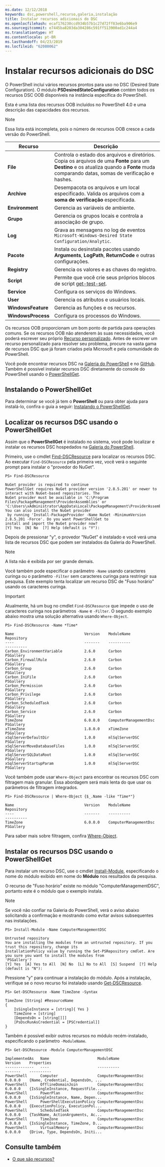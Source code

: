 ```yaml
---
ms.date: 12/12/2018
keywords: dsc,powershell,recurso,galeria,instalação
title: Instalar recursos adicionais do DSC
ms.openlocfilehash: ecaf176230ccd934b57b1c27d72ff83e6ba906e9
ms.sourcegitcommit: e7445ba8203da304286c591ff513900ad1c244a4
ms.translationtype: HT
ms.contentlocale: pt-BR
ms.lasthandoff: 04/23/2019
ms.locfileid: "62080062"
---
```

# <a name="install-additional-dsc-resources"></a>Instalar recursos adicionais do DSC

O PowerShell inclui vários recursos prontos para uso no DSC (Desired State Configuration). O módulo **PSDesiredStateConfiguration** contém todos os recursos DSC OOB disponíveis na instância específica do PowerShell.

Esta é uma lista dos recursos OOB incluídos no PowerShell 4.0 e uma descrição das capacidades dos recursos.

> [!NOTE]
> Essa lista está incompleta, pois o número de recursos OOB cresce a cada versão do PowerShell.

|Recurso  |Descrição  |
|---------|---------|
|**File**|Controla o estado dos arquivos e diretórios. Copia os arquivos de uma **Fonte** para um **Destino** e os atualiza quando a **Fonte** muda comparando datas, somas de verificação e hashes.|
|**Archive**|Desempacota os arquivos e um local especificado. Valida os arquivos com a **soma de verificação** especificada.|
|**Environment**|Gerencia as variáveis de ambiente.|
|**Grupo**|Gerencia os grupos locais e controla a associação de grupo.|
|**Log**|Grava as mensagens no log de eventos `Microsoft-Windows-Desired State Configuration/Analytic`.|
|**Pacote**|Instala ou desinstala pacotes usando **Arguments**, **LogPath**, **ReturnCode** e outras configurações.|
|**Registry**|Gerencia os valores e as chaves do registro.|
|**Script**|Permite que você crie seus próprios blocos de script [get-test-set](../resources/get-test-set.md).|
|**Service**|Configura os serviços do Windows.|
|**User** |Gerencia os atributos e usuários locais.|
|**WindowsFeature**|Gerencia as funções e os recursos.|
|**WindowsProcess**|Configura os processos do Windows.|

Os recursos OOB proporcionam um bom ponto de partida para operações comuns. Se os recursos OOB não atenderem às suas necessidades, você poderá escrever seu próprio [Recurso personalizado](../resources/authoringResource.md). Antes de escrever um recurso personalizado para resolver seu problema, procure na vasta gama de recursos DSC que já foram criados pela Microsoft e pela comunidade do PowerShell.

Você pode encontrar recursos DSC na [Galeria do PowerShell](https://www.powershellgallery.com/) e no [GitHub](https://github.com/). Também é possível instalar recursos DSC diretamente do console do PowerShell usando o [PowerShellGet](/powershell/module/powershellget/).

## <a name="installing-powershellget"></a>Instalando o PowerShellGet

Para determinar se você já tem o **PowerShell** ou para obter ajuda para instalá-lo, confira o guia a seguir: [Instalando o PowerShellGet](/powershell/gallery/installing-psget).

## <a name="finding-dsc-resources-using-powershellget"></a>Localizar os recursos DSC usando o PowerShellGet

Assim que o **PowerShellGet** é instalado no sistema, você pode localizar e instalar os recursos DSC hospedados na [Galeria do PowerShell](https://www.powershellgallery.com/).

Primeiro, use o cmdlet [Find-DSCResource](/powershell/module/powershellget/find-dscresource) para localizar os recursos DSC. Ao executar `Find-DSCResource` pela primeira vez, você verá o seguinte prompt para instalar o "provedor do NuGet".

```
PS> Find-DSCResource

NuGet provider is required to continue
PowerShellGet requires NuGet provider version '2.8.5.201' or newer to interact with NuGet-based repositories. The
NuGet provider must be available in 'C:\Program Files\PackageManagement\ProviderAssemblies' or
'C:\Users\xAdministrator\AppData\Local\PackageManagement\ProviderAssemblies'. You can also install the NuGet provider
 by running 'Install-PackageProvider -Name NuGet -MinimumVersion 2.8.5.201 -Force'. Do you want PowerShellGet to
install and import the NuGet provider now?
[Y] Yes  [N] No  [?] Help (default is "Y"):
```

Depois de pressionar "y", o provedor "NuGet" é instalado e você verá uma lista de recursos DSC que podem ser instalados da Galeria do PowerShell.

> [!NOTE]
> A lista não é exibida por ser grande demais.

Você também pode especificar o parâmetro `-Name` usando caracteres curinga ou o parâmetro `-Filter` sem caracteres curinga para restringir sua pesquisa. Este exemplo tenta localizar um recurso DSC de "Fuso horário" usando os caracteres curinga.

> [!IMPORTANT]
> Atualmente, há um bug no cmdlet `Find-DSCResource` que impede o uso de caracteres curinga nos parâmetros `-Name` e `-Filter`. O segundo exemplo abaixo mostra uma solução alternativa usando `Where-Object`.

```
PS> Find-DSCResource -Name *Time*

Name                                Version    ModuleName                          Repository
----                                -------    ----------                          ----------
Carbon_EnvironmentVariable          2.6.0      Carbon                              PSGallery
Carbon_FirewallRule                 2.6.0      Carbon                              PSGallery
Carbon_Group                        2.6.0      Carbon                              PSGallery
Carbon_IniFile                      2.6.0      Carbon                              PSGallery
Carbon_Permission                   2.6.0      Carbon                              PSGallery
Carbon_Privilege                    2.6.0      Carbon                              PSGallery
Carbon_ScheduledTask                2.6.0      Carbon                              PSGallery
Carbon_Service                      2.6.0      Carbon                              PSGallery
TimeZone                            6.0.0.0    ComputerManagementDsc               PSGallery
xTimeZone                           1.8.0.0    xTimeZone                           PSGallery
xSqlServerDefaultDir                1.0.0      mlSqlServerDSC                      PSGallery
xSqlServerMoveDatabaseFiles         1.0.0      mlSqlServerDSC                      PSGallery
xSqlServerSQLDataRoot               1.0.0      mlSqlServerDSC                      PSGallery
xSqlServerStartupParam              1.0.0      mlSqlServerDSC                      PSGallery
```

Você também pode usar `Where-Object` para encontrar os recursos DSC com filtragem mais granular. Essa abordagem será mais lenta do que usar os parâmetros de filtragem integrados.

```
PS> Find-DSCResource | Where-Object {$_.Name -like "Time*"}

Name                                Version    ModuleName                          Repository
----                                -------    ----------                          ----------
TimeZone                            6.0.0.0    ComputerManagementDsc               PSGallery
```

Para saber mais sobre filtragem, confira [Where-Object](/powershell/module/microsoft.powershell.core/where-object).

## <a name="installing-dsc-resources-using-powershellget"></a>Instalar os recursos DSC usando o PowerShellGet

Para instalar um recurso DSC, use o cmdlet [Install-Module](/powershell/module/PowershellGet/Install-Module), especificando o nome do módulo exibido em nome do **Módulo** nos resultados da pesquisa.

O recurso de "Fuso horário" existe no módulo "ComputerManagementDSC", portanto este é o módulo que o exemplo instala.

> [!NOTE]
> Se você não confiar na Galeria do PowerShell, verá o aviso abaixo solicitando a confirmação e mostrando como evitar avisos subsequentes nas instalações.

```
PS> Install-Module -Name ComputerManagementDSC

Untrusted repository
You are installing the modules from an untrusted repository. If you trust this repository, change its
InstallationPolicy value by running the Set-PSRepository cmdlet. Are you sure you want to install the modules from
'PSGallery'?
[Y] Yes  [A] Yes to All  [N] No  [L] No to All  [S] Suspend  [?] Help (default is "N"):
```

Pressione "y" para continuar a instalação do módulo. Após a instalação, verifique se o novo recurso foi instalado usando [Get-DSCResource](/powershell/module/PSDesiredStateConfiguration/Get-DscResource).

```
PS> Get-DSCResource -Name TimeZone -Syntax

TimeZone [String] #ResourceName
{
    IsSingleInstance = [string]{ Yes }
    TimeZone = [string]
    [DependsOn = [string[]]]
    [PsDscRunAsCredential = [PSCredential]]
}
```

Também é possível exibir outros recursos no módulo recém-instalado, especificando o parâmetro `-ModuleName`.

```
PS> Get-DSCResource -Module ComputerManagementDSC

ImplementedAs   Name                      ModuleName                     Version    Properties
-------------   ----                      ----------                     -------    ----------
PowerShell      Computer                  ComputerManagementDsc          6.0.0.0    {Name, Credential, DependsOn, ...
PowerShell      OfflineDomainJoin         ComputerManagementDsc          6.0.0.0    {IsSingleInstance, RequestFile...
PowerShell      PowerPlan                 ComputerManagementDsc          6.0.0.0    {IsSingleInstance, Name, Depen...
PowerShell      PowerShellExecutionPolicy ComputerManagementDsc          6.0.0.0    {ExecutionPolicy, ExecutionPol...
PowerShell      ScheduledTask             ComputerManagementDsc          6.0.0.0    {TaskName, ActionArguments, Ac...
PowerShell      TimeZone                  ComputerManagementDsc          6.0.0.0    {IsSingleInstance, TimeZone, D...
PowerShell      VirtualMemory             ComputerManagementDsc          6.0.0.0    {Drive, Type, DependsOn, Initi...
```

## <a name="see-also"></a>Consulte também

- [O que são recursos?](../resources/resources.md)
